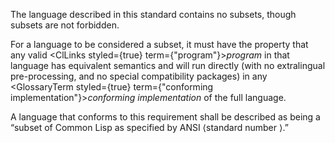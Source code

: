  



The language described in this standard contains no subsets, though subsets are not forbidden. 



For a language to be considered a subset, it must have the property that any valid <ClLinks styled={true} term={"program"}><i>program</i></ClLinks> in that language has equivalent semantics and will run directly (with no extralingual pre-processing, and no special compatibility packages) in any <GlossaryTerm styled={true} term={"conforming implementation"}><i>conforming implementation</i></GlossaryTerm> of the full language. 



A language that conforms to this requirement shall be described as being a “subset of Common Lisp as specified by ANSI ⟨standard number ⟩.” 











